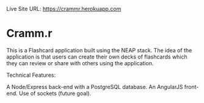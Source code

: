 Live Site URL: https://crammr.herokuapp.com

Cramm.r
=======

This is a Flashcard application built using the NEAP stack. The idea of the application is that users can create their own decks of flashcards which they can review or share with others using the application.

Technical Features:

A Node/Express back-end with a PostgreSQL database.
An AngularJS front-end.
Use of sockets (future goal).
